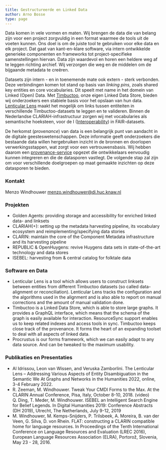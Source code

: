 ```yaml
---
title: Gestructureerde en Linked Data
author: Arno Bosse
type: page
---
```

Data komen in vele vormen en maten. Wij brengen de data die van belang zijn voor een project zorgvuldig in een format waarmee de tools uit de voeten kunnen. Ons doel is om de juiste tool te gebruiken voor elke data en elk project. Dat gaat van kant-en-klare software, via intern ontwikkelde generieke componenten en frameworks tot project-specifieke samenstellingen hiervan. Data zijn waardevol en horen een heldere weg af te leggen richting archief. Wij verzorgen die weg en de middelen om de bijgaande metadata te creëren.

Datasets zijn intern - en in toenemende mate ook extern - sterk verbonden. Deze verbindingen komen tot stand op basis van _linking pins_, zoals shared key entities en core vocabularies. Dit speelt met name in het domein van Linked (Open) Data. Met [Timbuctoo](https://github.com/HuygensING/timbuctoo), onze eigen Linked Data Store, bieden wij onderzoekers een stabiele basis voor het opslaan van hun data. [Lenticular Lens](https://lenticularlens.org/) maakt het mogelijk om links tussen entiteiten in verschillende Timbuctoo-datasets te leggen en te valideren. Binnen de Nederlandse CLARIAH-infrastructuur zorgen wij met vocabularies als semantische hoeksteen, voor de I ([Interoperability](https://www.go-fair.org/fair-principles/i1-metadata-use-formal-accessible-shared-broadly-applicable-language-knowledge-representation/)) in FAIR-datasets.

De herkomst (_provenance_) van data is een belangrijk punt van aandacht in de digitale geesteswetenschappen. Deze informatie geeft onderzoekers die bestaande data willen hergebruiken inzicht in de bronnen en doorlopen verwerkingsstappen, wat zorgt voor een vertrouwensbasis. Wij hebben daarom een [provenance-service](https://github.com/knaw-huc/provenance) opgezet die ontwikkelaars eenvoudig kunnen integreren en die de datasporen vastlegt. De volgende stap zal zijn om voor verschillende doelgroepen op maat gemaakte inzichten op deze datasporen te bieden.


### Kontakt

Menzo Windhouwer menzo.windhouwer@di.huc.knaw.nl

### Projekten

- Golden Agents: providing storage and accessibility for enriched linked data- and linksets 
- CLARIAH(+): setting up the metadata harvesting pipeline, its vocabulary ecosystem and reimplementing/specifying data stories
- CLARIN: maintain the core of the Component Metadata infrastructure and its harvesting pipeline
- REPUBLIC & OpenHuygens: revive Huygens data sets in state-of-the-art technology and data stores
- ISEBEL: harvesting from & central catalog for folktale data

### Software en Data

- Lenticular Lens is a tool which allows users to construct linksets between entities from different Timbuctoo datasets (so called data-alignment or reconciliation). Lenticular Lens tracks the configuration and the algorithms used in the alignment and is also able to report on manual corrections and the amount of manual validation done.
- Timbuctoo is a Linked Data Store, which is able to store large graphs. It provides a GraphQL interface, which means that the schema of the graph is easily available for interaction. ResourceSync support enables us to keep related indexes and access tools in sync. Timbuctoo keeps close track of the provenance. It forms the heart of an expanding toolset to deal with all aspects of linked data. 
- Procrustus is our forms framework, which we can easily adapt to any data source. And can be tweaked to the maximum usability.

### Publikaties en Presentaties

- Al Idrissou, Leon van Wissen, and Veruska Zamborlini. The Lenticular Lens – Addressing Various Aspects of Entity Disambiguation in the Semantic We At Graphs and Networks in the Humanities 2022, online, 3-4 February 2022.
- R. Zeeman, M. Windhouwer. Tweak Your CMDI Forms to the Max. At the CLARIN Annual Conference, Pisa, Italy, October 8-10, 2018. (video) 			
Q. Ding, T. Meder, M. Windhouwer. ISEBEL an Intelligent Search Engine for Belief Legends. In Digital Humanities 2019: Conference Abstracts (DH 2019), 	Utrecht, The Netherlands, July 9-12, 2019
- M. Windhouwer, M. Kemps-Snijders, P. Trilsbeek, A. Moreira, B. van der Veen, G. Silva, D. von Rhein. 	FLAT: constructing a CLARIN compatible home for language resources. In Proceedings of the Tenth International Conference on Language Resources and Evaluation (LREC 2016), European Language Resources Association (ELRA), Portorož, Slovenia, May 23 - 28, 2016. 	
